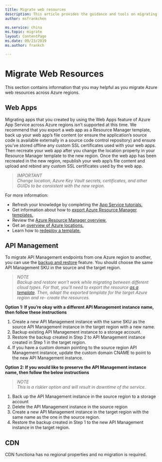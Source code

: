 ```yaml
---
title: Migrate web resources
description: This article provides the guidance and tools on migrating Web resources.
author: msfrankchen

ms.service: china 
ms.topic: migrate
layout: ContentPage 
ms.date: 09/23/2019
ms.author: frankch

---
```


# Migrate Web Resources

This section contains information that you may helpful as you migrate Azure web resources across Azure regions.

## Web Apps

Migrating apps that you created by using the Web Apps feature of Azure App Service
across Azure regions isn’t supported at this time. We recommend that you export a web app as a Resource Manager template, back up your web app’s file content (or ensure the application’s source code is available externally in a source code control repository) and ensure you’ve stored offline any custom SSL certificates used with your web apps. Then recreate your web app after you change the location property in your Resource Manager template to the new region. Once the web app has been recreated in the new region, republish your web app’s file content and upload and rebind any custom SSL certificates used by the web app.

>*IMPORTANT*  
>*Change location, Azure Key Vault secrets, certificates, and other GUIDs to be consistent with the new region.*

For more information: 
* Refresh your knowledge by completing the [App Service tutorials.](https://docs.azure.cn/app-service/#step-by-step-tutorials)
* Get information about how to [export Azure Resource Manager templates.](https://docs.azure.cn/azure-resource-manager/manage-resource-groups-portal#export-resource-groups-to-templates)
* Review the [Azure Resource Manager overview.](https://docs.azure.cn/azure-resource-manager/resource-group-overview)
* Get an [overview of Azure locations.](https://docs.azure.cn/app-service/overview)
* Learn how to [redeploy a template.](https://docs.azure.cn/azure-resource-manager/resource-group-template-deploy)

## API Management

To migrate API Management endpoints from one Azure region to another, you can use the [backup and restore](https://docs.azure.cn/zh-cn/api-management/api-management-howto-disaster-recovery-backup-restore) feature. You should choose the same API Management SKU in the source and the target region.

>*NOTE*  
>*Backup and restore won’t work while migrating between different cloud types. For that, you’ll need to export the resource [as a template](https://docs.azure.cn/zh-cn/azure-resource-manager/manage-resource-groups-portal#export-resource-groups-to-templates). Then, adapt the exported template for the target Azure region and re- create the resources.*

**Option 1: If you’re okay with a different API Management instance name, then follow
these instructions**

1.	Create a new API Management instance with the same SKU as the source API Management instance in the target region with a new name.
2.	Backup existing API Management instance to a storage account.
3.	Restore the backup created in Step 2 to API Management instance created in Step 1 in the target region.
4.	If you have a custom domain pointing to the source region API Management instance, update the custom domain CNAME to point to the new API Management instance. 

**Option 2: If you would like to preserve the API Management instance name, then follow the below instructions**

>*NOTE*  
>*This is a riskier option and will result in downtime of the service.*

1.	Back up the API Management instance in the source region to a storage account
2.	Delete the API Management instance in the source region
3.	Create a new API Management instance in the target region with the same name as the one in the source region.
4.	Restore the backup created in Step 1 to the new API Management instance in the target region.


## CDN 

CDN functiona has no regional properties and no migration is required.

